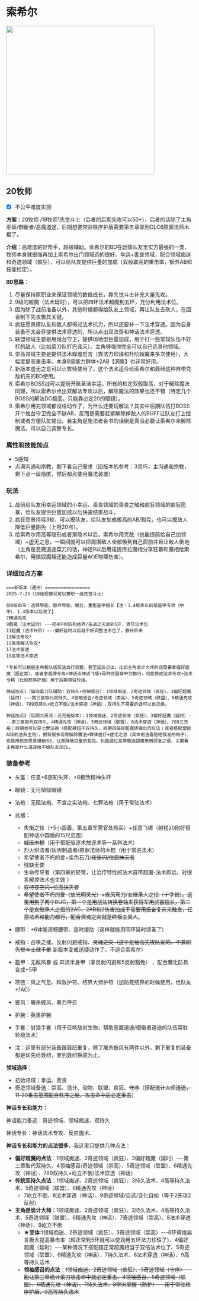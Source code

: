 # 索希尔

<img src="../../images/Wotr/portraits/索希尔立绘.png" width="400">

## 20牧师

- [x] 不公平难度实测

**方案**：20牧师 /19牧师1先觉斗士（后者的后期先攻可以50+），后者的话除了主角巫妖/御衡者/恶魔道途，后期想要常驻秩序护盾需要第五章拿到DLC6原罪法师木棍了。

**介绍**：高难度的好帮手，超级辅助。索希尔的BD在剧情队友里实力最强的一类，牧师本身就很强再加上索希尔出门领域选的很好。幸运+善良领域，配合领域痴迷和奇迹领域（疯狂），可以给队友提供巨量的加成（双骰取高的重击率，额外AB和技能检定）。

**BD思路**：

1. 尽量保持原职业来保证领域的数值成长，靠先觉斗士补充大量先攻。
2. 9级的超魔（法术延时），可以把四环法术超魔到五环，充分利用法术位。
3. 因为除了战前准备以外，其他时候都得给队友上领域，再让队友去砍人，在回合制下先攻极其关键。
4. 疯狂愿景摸队友和敌人都得过法术抗力，所以还要补一下法术穿透。因为自身装备不太会穿提供法术穿透的，所以点出双法穿和神话法术穿透。
5. 联盟领域主要是用烛台守卫，提供场地型巨量加成，用于打一些常规队伍不好打的敌人（比如菜刀队打巴弗灭）。主角够强你完全可以自己选其他领域。
6. 崇高领域主要是提供法术辉煌启言（靠法力珍珠和升阶超魔来多次使用），大幅度提高重击率。本身8级能力群体+2AB【洞察】也非常好用。
7. 新版本虚无之息可以让牧师使用了，这个法术适合给索希尔和聂纽这种自带克敌机先的BD使用。
8. 索希尔BOSS战可以提前开启圣洁幸运，所有的检定双骰取高，对于解除魔法同理，所以索希尔点出双解法专攻以后，解除魔法的效果也还不错（特定几个BOSS的解法DC极高，只能靠必定20的眼镜）。
9. 索希尔用完领域都没啥动作了，为什么还要玩解法？其实中后期队伍打BOSS开个烛台守卫完全不缺AB，反而是需要赶紧解除掉敌人的BUFF让队友打上控制或者方便队友输出。若主角是施法者合书的话倒是真没必要让索希尔来解除魔法，可以自己调整专长。

### 属性和技能加点

- 5感知
- 点满沟通和宗教，剩下看自己需求（旧版本的参考：3灵巧，主沟通和宗教，剩下点一级隐匿，然后都点使用魔法装置）

### 玩法

1. 战前给队友用幸运领域的小幸运、善良领域的善良之触和疯狂领域的疯狂愿景，给队友提供巨量加成以后快速结束战斗。
2. 疯狂愿景持续3轮，可以摸队友，给队友加成极高的AB/豁免，也可以摸敌人降低巨量豁免（上限20点）。
3. 给索希尔用高等隐形或者渐隐术以后，索希尔用克敌（也能提前给自己加领域）+虚无之息，一瞬间就可以把周围敌人全部吸到自己面前并且让敌人倒地（主角是恶魔道途菜刀的话，神话9以后用诺提库拉魔相分享狂暴和魔相给索希尔，用擒奴魔相还能造成巨量AOE物理伤害）。

### 详细加点方案

```
===新版本（通用）=================
2025-7-25（18级视情况可以兼职一级先觉斗士）

前6级自带：选择导能、额外导能、健壮、重型盔甲擅长【注：1.4版本以前是盔甲专攻（中甲），1.4版本以后改了】
7精通先攻
9超魔（法术延时）---把4环的防死结界/圣战之刃放到5环，调节法术位
11超魔（法术升阶）---偏好延时以后就不好调整法术位了，靠升阶来
13解法专攻*
15高等解法专攻*
17法术穿透
19高等法术穿透

*专长可以根据主角和队伍玩法自行调整，甚至延后点出，比如主角诡计大师的话需要拿偏好超魔（超正常），或者拿盾牌专攻+神话点神话飞盾+异种武器穿甲剑都行，也能换成法术专攻+法术专精（比如秩序护盾）用于后期常驻轮级。

神话加点1（偏向菜刀队辅助：双持久+领袖感召）：1领域痴迷、2奇迹领域（疯狂）、3偏好超魔（延时）---第三章取代双持久、4领袖感召/奇迹领域（崇高）、5奇迹领域（联盟）、6精通先攻（神话）、789双持久+屹立不倒/法术穿透（神话）；双持久不需要的话可以自己换。

神话加点2（后期大哥流：三充裕版本）：1领域痴迷、2奇迹领域（疯狂）、3偏好超魔（延时）---第三章取代双持久、4精通先攻（神话）、5奇迹领域（联盟）、6法术穿透（神话）、789三充裕；后期也可以穿七罪法袍（搭配聂纽不双持久，后期四偏好超魔转输出的玩法；或者搭配塑能AOE的法系主角），拥有很多高等解除魔法+群体医疗+虚无之息（具体用法看贴吧我发的帖子），也能用疯狂愿景摸BOSS，让其降低巨量的豁免。也能通过高等甄选超魔来用颂圣之语，关键看主角是什么道途给不给队友加CL。
```

### 装备参考

- 头盔：任意+6感知头环、+6极致精神头环
- 眼镜：无可辩驳眼镜
- 法袍：无阻法袍、不宣之实法袍、七罪法袍（用于常驻法术）
- 武器：
  - 失衡之轮（+5小圆盾，第五章军需官处购买）+任意飞镖（射程20刚好搭配神话小圆盾的15尺范围）
  - ~~威压木棍~~（用于搭配驱逐术放逐术等一系列法术）
  - 烈火织法者/灰烬制造者/原罪法师的木棍（用于常驻法术）
  - 希望使者不朽的爱+紫色石刀/~~夜空闪/位面抹灭者~~ 
  - 残缺天使 
  - 生命传导者（第四章的轻弩，让治疗特性的法术自带超魔-法术即远，对很多解控法术也生效 ）
  - ~~双持夜空闪+位面抹灭者~~
  - ~~希望使者不朽的爱（放光明灵光）+疾风弯刀/女继承人之指（十字镐）。这里用到了两个BUG，第一个是用战法转换卷轴来获得军用武器擅长，第二个是女继承人之指的2AC、2AB和2伤害加成不需要用振奋复苏来触发，任意法术和能力都行，配合灵魂之灾就是终极工具人~~。


- 腰带：+6体能流畅腰带、适时援助（这样就能用同环延时颂圣了）
- 戒指：召唤之戒、反射闪避戒指、~~灵魂之灾（这个是给高先攻队友的，不兼职先觉斗士就不拿~~  新版本变成迅捷动作了，不适合索希尔）
- 盔甲：无敌风暴 或 奔流半身甲（拿反射闪避和5反射豁免） ，配合魔化防具变成+5甲
- 项链：风之气息、料敌护符、结界大师护符（加防死结界的时候使用，给队友+1AC）
- 披风：屠杀披风、暴力呼召
- 护腕：英勇护腕
- 手套：豺狼手套（用于召唤敌对生物，帮助恶魔道途/御衡者道途的队伍常驻轮级法术）
- 注：这里有部分装备跟聂纽重复，除了屠杀披风有两件以外，剩下重复的装备都是优先给聂纽，直到聂纽换装为止。

**领域选择：**

- 初始领域：幸运、善良
- 奇迹领域备选：崇高、诡计、动物、联盟、疯狂、~~守序~~（~~搭配诡计大师道途，11-20重击范围配合秩序之触，攻击命中后必定重击~~）

**神话专长和能力：**

神话能力备选：奇迹领域、领域痴迷、双持久

神话专长：神话法术专攻、反应施术、

**神话专长和能力的点法很多**，我这里只提供几种点法：

- **偏好超魔的点法**：1领域痴迷、2奇迹领域（疯狂）、3偏好超魔（延时）---第三章取代双持久、4领袖感召/奇迹领域（崇高）、5奇迹领域（联盟）、6精通先攻（神话）、789双持久+屹立不倒/法术穿透（神话）
- **传统双持久点法**：1领域痴迷、2奇迹领域（疯狂）、3持久法术、4高等持久法术、5奇迹领域（联盟）、6精通先攻（神话）
  - 7屹立不倒、8法术穿透（神话）、9奇迹领域/自选/变化自如（等于2先攻2反射）
- **主角是诡计大师**：1领域痴迷、2奇迹领域（疯狂）、3持久法术、4高等持久法术、5奇迹领域（联盟）、6精通先攻（神话）、7奇迹领域（崇高）、8法术穿透（神话）、9屹立不倒
  - **★变体**:1领域痴迷、2奇迹领域（疯狂）、3奇迹领域（崇高）---6环辉煌启言极大提高暴击率（超正常到5环就可以使劲用五环法力珍珠了）、4偏好超魔（延时）---某种情况下搭配超正常超魔相当于双倍法术位了、5奇迹领域（联盟）、6精通先攻（神话）、7持久法术、8法术穿透（神话）、9高等持久法术
  - **领袖感召的点法**：~~1领域痴迷、2奇迹领域（疯狂）、3奇迹领域（守序）---能让第三章诡计菜刀攻击命中就必定重击、4领袖感召、5奇迹领域（联盟）、6精通先攻（神话）、7持久法术、8学派掌握（防护）---用于常驻秩序护盾、9高等持久法术~~